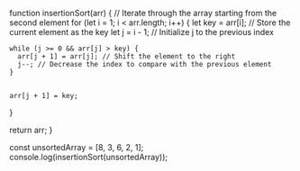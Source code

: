 function insertionSort(arr) {
  // Iterate through the array starting from the second element
  for (let i = 1; i < arr.length; i++) {
    let key = arr[i]; // Store the current element as the key
    let j = i - 1; // Initialize j to the previous index

    while (j >= 0 && arr[j] > key) {
      arr[j + 1] = arr[j]; // Shift the element to the right
      j--; // Decrease the index to compare with the previous element
    }

    
    arr[j + 1] = key;
  }

  return arr;
}

const unsortedArray = [8, 3, 6, 2, 1];
console.log(insertionSort(unsortedArray)); 
